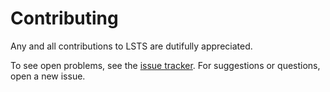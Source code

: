 # Contributing

Any and all contributions to LSTS are dutifully appreciated.

To see open problems, see the [issue tracker](https://github.com/andrew-johnson-4/LSTS/issues). For suggestions or questions, open a new issue.
